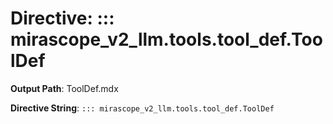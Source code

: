# Directive: ::: mirascope_v2_llm.tools.tool_def.ToolDef

**Output Path**: ToolDef.mdx

**Directive String**: `::: mirascope_v2_llm.tools.tool_def.ToolDef`

